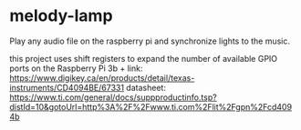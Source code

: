 # melody-lamp
Play any audio file on the raspberry pi and synchronize lights to the music. 

this project uses shift registers to expand the number of available GPIO ports on the Raspberry Pi 3b +
link: https://www.digikey.ca/en/products/detail/texas-instruments/CD4094BE/67331
datasheet: https://www.ti.com/general/docs/suppproductinfo.tsp?distId=10&gotoUrl=http%3A%2F%2Fwww.ti.com%2Flit%2Fgpn%2Fcd4094b
